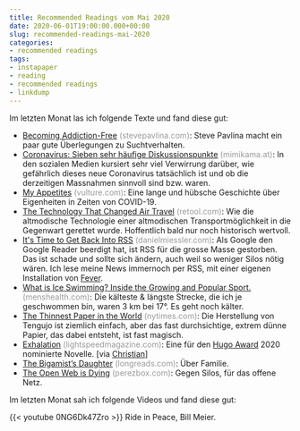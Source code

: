 ```yaml
---
title: Recommended Readings vom Mai 2020
date: 2020-06-01T19:00:00.000+00:00
slug: recommended-readings-mai-2020
categories:
- recommended readings
tags:
- instapaper
- reading
- recommended readings
- linkdump
---
```


Im letzten Monat las ich folgende Texte und fand diese gut:

- [Becoming Addiction-Free](https://www.stevepavlina.com/blog/2017/02/becoming-addiction-free/) <span style="color: #999999;">(stevepavlina.com)</span>: Steve Pavlina macht ein paar gute Überlegungen zu Suchtverhalten.
- [Coronavirus: Sieben sehr häufige Diskussionspunkte](https://www.mimikama.at/allgemein/7-diskussionspunkte-zum-neuen-coronavirus/) <span style="color: #999999;">(mimikama.at)</span>: In den sozialen Medien kursiert sehr viel Verwirrung darüber, wie gefährlich dieses neue Coronavirus tatsächlich ist und ob die derzeitigen Massnahmen sinnvoll sind bzw. waren.
- [My Appetites](https://www.vulture.com/2020/05/jerry-saltz-my-appetites.html) <span style="color: #999999;">(vulture.com)</span>: Eine lange und hübsche Geschichte über Eigenheiten in Zeiten von COVID-19.
- [The Technology That Changed Air Travel](https://retool.com/blog/air-travel-software/) <span style="color: #999999;">(retool.com)</span>: Wie die altmodische Technologie einer altmodischen Transportmöglichkeit in die Gegenwart gerettet wurde. Hoffentlich bald nur noch historisch wertvoll.
- [It's Time to Get Back Into RSS](https://danielmiessler.com/blog/its-time-to-get-back-into-rss/) <span style="color: #999999;">(danielmiessler.com)</span>: Als Google den Google Reader beerdigt hat, ist RSS für die grosse Masse gestorben. Das ist schade und sollte sich ändern, auch weil so weniger Silos nötig wären. Ich lese meine News immernoch per RSS, mit einer eigenen Installation von [Fever](https://feedafever.com).
- [What is Ice Swimming? Inside the Growing and Popular Sport.](https://www.menshealth.com/fitness/a32300344/ice-swimming/) <span style="color: #999999;">(menshealth.com)</span>: Die kälteste & längste Strecke, die ich je geschwommen bin, waren 3 km bei 17°. Es geht noch kälter.
- [The Thinnest Paper in the World](https://www.nytimes.com/2020/05/05/science/the-thinnest-paper-in-the-world.html) <span style="color: #999999;">(nytimes.com)</span>: Die Herstellung von Tengujo ist ziemlich einfach, aber das fast durchsichtige, extrem dünne Papier, das dabei entsteht, ist fast magisch.
- [Exhalation](https://www.lightspeedmagazine.com/fiction/exhalation/) <span style="color: #999999;">(lightspeedmagazine.com)</span>: Eine für den [Hugo Award](https://en.wikipedia.org/wiki/Hugo_Award) 2020 nominierte Novelle. [via [Christian](https://hymnos.existenz.ch/2020/04/14/link-zur-ferienzeit-hugo-2020-nominationen/)]
- [The Bigamist’s Daughter](https://longreads.com/2020/04/22/the-bigamists-daughter/) <span style="color: #999999;">(longreads.com)</span>: Über Familie.
- [The Open Web is Dying](https://perezbox.com/2020/04/the-open-web-is-dying/) <span style="color: #999999;">(perezbox.com)</span>: Gegen Silos, für das offene Netz.

Im letzten Monat sah ich folgende Videos und fand diese gut:

{{< youtube 0NG6Dk47Zro >}}
Ride in Peace, Bill Meier.